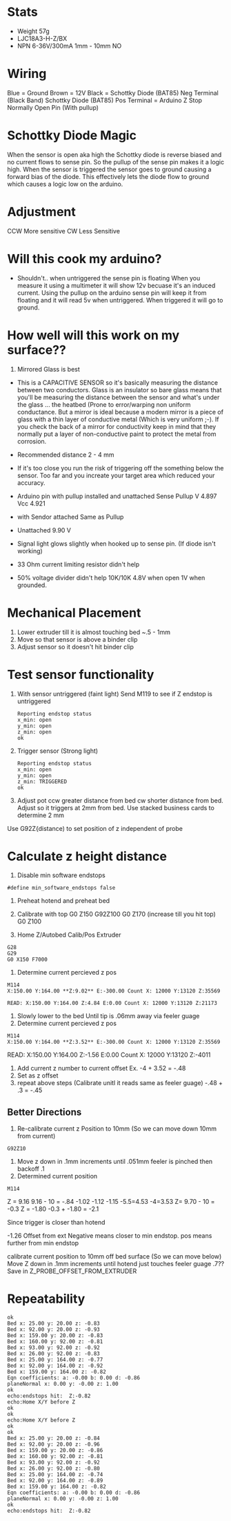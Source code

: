 # Stats
* Weight 57g
* LJC18A3-H-Z/BX
* NPN 6-36V/300mA 1mm - 10mm NO

# Wiring
Blue = Ground
Brown = 12V
Black = Schottky Diode (BAT85) Neg Terminal (Black Band)
Schottky Diode (BAT85) Pos Terminal = Arduino Z Stop Normally Open Pin (With pullup)

# Schottky Diode Magic
When the sensor is open aka high the Schottky diode is reverse biased and no current flows to sense pin.  So the pullup of the sense pin makes it a logic high.  When the sensor is triggered the sensor goes to ground causing a forward bias of the diode.  This effectively lets the diode flow to ground which causes a logic low on the arduino.  

# Adjustment
CCW More sensitive
CW Less Sensitive
# Will this cook my arduino?
* Shouldn't.. when untriggered the sense pin is floating
  When you measure it using a multimeter it will show 12v becuase it's an induced current.  Using the pullup on the arduino sense pin will keep it from floating and it will read 5v when untriggered.  When triggered it will go to ground.

# How well will this work on my surface??
1. Mirrored Glass is best
* This is a CAPACITIVE SENSOR so it's basically measuring the distance between two conductors.  Glass is an insulator so bare glass means that you'll be measuring the distance between the sensor and what's under the glass ... the heatbed (Prone to error/warping non uniform conductance.  But a mirror is ideal because a modern mirror is a piece of glass with a thin layer of conductive metal (Which is very uniform ;-).  If you check the back of a mirror for conductivity keep in mind that they normally put a layer of non-conductive paint to protect the metal from corrosion.
* Recommended distance 2 - 4 mm
* If it's too close you run the risk of triggering off the something below the sensor.  Too far and you increate your target area which reduced your accuracy.

* Arduino pin with pullup installed and unattached
  Sense Pullup V 4.897 Vcc 4.921
* with Sendor attached Same as Pullup

* Unattached 9.90 V


* Signal light glows slightly when hooked up to sense pin. (If diode isn't working)
* 33 Ohm current limiting resistor didn't help
* 50% voltage divider didn't help 
  10K/10K 4.8V when open 1V when grounded.

# Mechanical Placement
1. Lower extruder till it is almost touching bed ~.5 - 1mm
2. Move so that sensor is above a binder clip
3. Adjust sensor so it doesn't hit binder clip

# Test sensor functionality
1. With sensor untriggered (faint light)
    Send M119 to see if Z endstop is untriggered
    ```
    Reporting endstop status
    x_min: open
    y_min: open
    z_min: open
    ok
    ```

2. Trigger sensor (Strong light)
    ```
    Reporting endstop status
    x_min: open
    y_min: open
    z_min: TRIGGERED
    ok
    ```

3. Adjust pot ccw greater distance from bed cw shorter distance from bed.
Adjust so it triggers at 2mm from bed.  Use stacked business cards to determine 2 mm

Use G92Z{distance) to set position of z independent of probe

# Calculate z height distance
1. Disable min software endstops
```
#define min_software_endstops false
```
1. Preheat hotend and preheat bed
1. Calibrate with top 
G0 Z150
G92Z100
G0 Z170 (increase till you hit top)
G0 Z100

1. Home Z/Autobed Calib/Pos Extruder
```
G28
G29
G0 X150 F7000
```

1. Determine current percieved z pos
```
M114
X:150.00 Y:164.00 **Z:9.02** E:-300.00 Count X: 12000 Y:13120 Z:35569

READ: X:150.00 Y:164.00 Z:4.84 E:0.00 Count X: 12000 Y:13120 Z:21173
```

1. Slowly lower to the bed Until tip is .06mm away via feeler guage
1. Determine current percieved z pos
```
M114
X:150.00 Y:164.00 **Z:3.52** E:-300.00 Count X: 12000 Y:13120 Z:35569
```
READ: X:150.00 Y:164.00 Z:-1.56 E:0.00 Count X: 12000 Y:13120 Z:-4011

1. Add current z number to current offset
Ex. -4 + 3.52 = -.48
1. Set as z offset
1. repeat above steps (Calibrate unitl it reads same as feeler guage)
-.48 + .3 = -.45

## Better Directions
1. Re-calibrate current z Position to 10mm (So we can move down 10mm from current)
```
G92Z10
```


1. Move z down in .1mm increments until .051mm feeler is pinched then backoff .1
1. Determined current position
```
M114
```
Z = 9.16
9.16 - 10 = -.84 -1.02 -1.12 -1.15 -5.5=4.53 -4=3.53
Z= 9.70 - 10 = -0.3
Z = -1.80
-0.3 + -1.80 = -2.1

Since trigger is closer than hotend

-1.26
Offset from ext
Negative means closer to min endstop. pos means further from min endstop

 calibrate current position to 10mm off bed surface (So we can move below)
Move Z down in .1mm increments until hotend just touches feeler guage .7??
Save in Z_PROBE_OFFSET_FROM_EXTRUDER

# Repeatability
```
ok
Bed x: 25.00 y: 20.00 z: -0.83
Bed x: 92.00 y: 20.00 z: -0.93
Bed x: 159.00 y: 20.00 z: -0.83
Bed x: 160.00 y: 92.00 z: -0.81
Bed x: 93.00 y: 92.00 z: -0.92
Bed x: 26.00 y: 92.00 z: -0.83
Bed x: 25.00 y: 164.00 z: -0.77
Bed x: 92.00 y: 164.00 z: -0.92
Bed x: 159.00 y: 164.00 z: -0.82
Eqn coefficients: a: -0.00 b: 0.00 d: -0.86
planeNormal x: 0.00 y: -0.00 z: 1.00
ok
echo:endstops hit:  Z:-0.82
echo:Home X/Y before Z
ok
ok
echo:Home X/Y before Z
ok
ok
Bed x: 25.00 y: 20.00 z: -0.84
Bed x: 92.00 y: 20.00 z: -0.96
Bed x: 159.00 y: 20.00 z: -0.86
Bed x: 160.00 y: 92.00 z: -0.81
Bed x: 93.00 y: 92.00 z: -0.92
Bed x: 26.00 y: 92.00 z: -0.80
Bed x: 25.00 y: 164.00 z: -0.74
Bed x: 92.00 y: 164.00 z: -0.89
Bed x: 159.00 y: 164.00 z: -0.82
Eqn coefficients: a: -0.00 b: 0.00 d: -0.86
planeNormal x: 0.00 y: -0.00 z: 1.00
ok
echo:endstops hit:  Z:-0.82
```
<!--stackedit_data:
eyJoaXN0b3J5IjpbLTE5MzgwMDczOTksLTUwMDk0NTI3NCw2ND
k1ODQ2NjIsMTU5MTM0OTg5MiwtNTQ3MDM3NzIsLTE5NzY1ODU5
MDYsMTQxMDY2ODQyNV19
-->